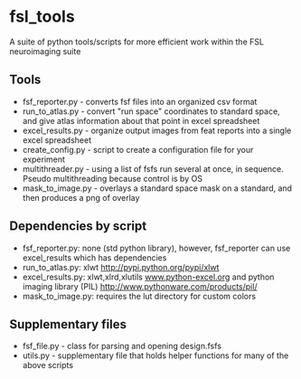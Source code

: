 fsl_tools
======================

A suite of python tools/scripts for more efficient work within the FSL neuroimaging suite

Tools
---------------------------
* fsf_reporter.py - converts fsf files into an organized csv format
* run_to_atlas.py - convert "run space" coordinates to standard space, and give atlas information about that point in excel spreadsheet
* excel_results.py - organize output images from feat reports into a single excel spreadsheet
* create_config.py - script to create a configuration file for your experiment
* multithreader.py - using a list of fsfs run several at once, in sequence. Pseudo multithreading because control is by OS
* mask_to_image.py - overlays a standard space mask on a standard, and then produces a png of overlay

Dependencies by script
----------------------------
* fsf_reporter.py: none (std python library), however, fsf_reporter can use excel_results which has dependencies
* run_to_atlas.py: xlwt http://pypi.python.org/pypi/xlwt
* excel_results.py: xlwt,xlrd,xlutils www.python-excel.org and python imaging library (PIL) http://www.pythonware.com/products/pil/
* mask_to_image.py: requires the lut directory for custom colors


Supplementary files
--------------------------
* fsf_file.py - class for parsing and opening design.fsfs 
* utils.py - supplementary file that holds helper functions for many of the above scripts


